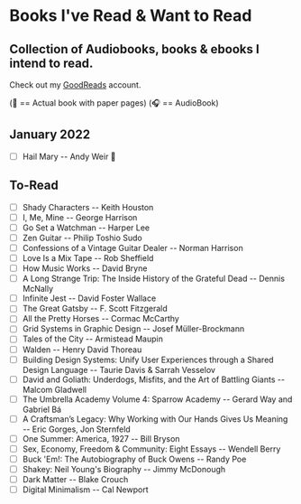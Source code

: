 # Books I've Read & Want to Read
## Collection of Audiobooks, books & ebooks I intend to read.

Check out my [GoodReads](https://www.goodreads.com/user/show/33690483-nick) account.

(:blue_book: == Actual book with paper pages)
(:headphones: == AudioBook)

## January 2022
- [ ] Hail Mary -- Andy Weir :blue_book:


To-Read
---
- [ ] Shady Characters -- Keith Houston
- [ ] I, Me, Mine -- George Harrison
- [ ] Go Set a Watchman -- Harper Lee
- [ ] Zen Guitar -- Philip Toshio Sudo
- [ ] Confessions of a Vintage Guitar Dealer -- Norman Harrison
- [ ] Love Is a Mix Tape -- Rob Sheffield
- [ ] How Music Works -- David Bryne
- [ ] A Long Strange Trip: The Inside History of the Grateful Dead -- Dennis McNally
- [ ] Infinite Jest -- David Foster Wallace
- [ ] The Great Gatsby -- F. Scott Fitzgerald
- [ ] All the Pretty Horses -- Cormac McCarthy
- [ ] Grid Systems in Graphic Design -- Josef Müller-Brockmann
- [ ] Tales of the City -- Armistead Maupin
- [ ] Walden -- Henry David Thoreau
- [ ] Building Design Systems: Unify User Experiences through a Shared Design Language -- Taurie Davis & Sarrah Vesselov
- [ ] David and Goliath: Underdogs, Misfits, and the Art of Battling Giants -- Malcom Gladwell
- [ ] The Umbrella Academy Volume 4: Sparrow Academy -- Gerard Way and Gabriel Bá
- [ ] A Craftsman’s Legacy: Why Working with Our Hands Gives Us Meaning -- Eric Gorges, Jon Sternfeld
- [ ] One Summer: America, 1927 -- Bill Bryson
- [ ] Sex, Economy, Freedom & Community: Eight Essays -- Wendell Berry
- [ ] Buck 'Em!: The Autobiography of Buck Owens -- Randy Poe
- [ ] Shakey: Neil Young's Biography -- Jimmy McDonough
- [ ] Dark Matter -- Blake Crouch
- [ ] Digital Minimalism -- Cal Newport